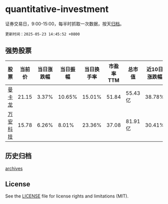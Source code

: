 # quantitative-investment

证券交易日，9:00-15:00，每半时抓取一次数据，按天[归档](archives)。

`更新时间：2025-05-23 14:45:52 +0800`

## 强势股票

|股票|当前价|当日涨跌幅|当日振幅|当日换手率|市盈率TTM|总市值|近10日涨跌幅|
|----|----|----|----|----|----|----|----|
|[曼卡龙](https://xueqiu.com/S/SZ300945)|21.15|3.37%|10.65%|15.01%|51.84|55.43亿|38.78%|
|[万安科技](https://xueqiu.com/S/SZ002590)|15.78|6.26%|8.01%|23.36%|37.08|81.91亿|30.41%|

## 历史归档

[archives](archives)

## License

See the [LICENSE](LICENSE) file for license rights and limitations (MIT).